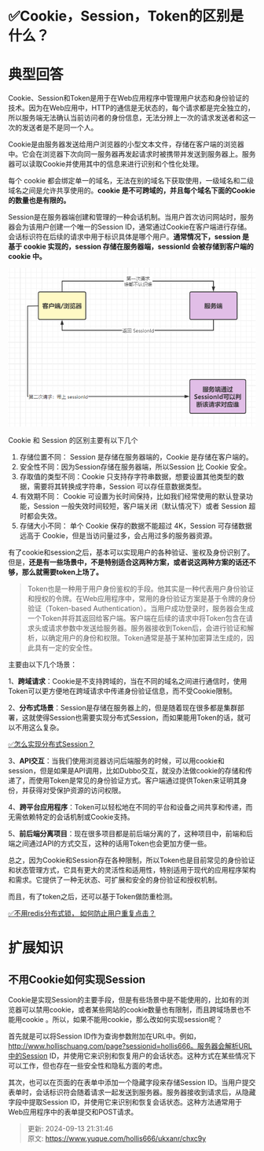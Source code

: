 # ✅Cookie，Session，Token的区别是什么？

# 典型回答


Cookie、Session和Token是用于在Web应用程序中管理用户状态和身份验证的技术。因为在Web应用中，HTTP的通信是无状态的，每个请求都是完全独立的，所以服务端无法确认当前访问者的身份信息，无法分辨上一次的请求发送者和这一次的发送者是不是同一个人。



Cookie是由服务器发送给用户浏览器的小型文本文件，存储在客户端的浏览器中。它会在浏览器下次向同一服务器再发起请求时被携带并发送到服务器上。服务器可以读取Cookie并使用其中的信息来进行识别和个性化处理。



每个 cookie 都会绑定单一的域名，无法在别的域名下获取使用，一级域名和二级域名之间是允许共享使用的。**cookie 是不可跨域的，并且每个域名下面的Cookie的数量也是有限的。**



Session是在服务器端创建和管理的一种会话机制。当用户首次访问网站时，服务器会为该用户创建一个唯一的Session ID，通常通过Cookie在客户端进行存储。会话标识符在后续的请求中用于标识具体是哪个用户。**通常情况下，session 是基于 cookie 实现的，session 存储在服务器端，sessionId 会被存储到客户端的cookie 中。**

<font style="color:rgb(85, 85, 85);"></font>

![1687330339680-8119359b-a515-4be9-9d03-41d41a51728a.png](./img/Pqmb59afUmmOnEVB/1687330339680-8119359b-a515-4be9-9d03-41d41a51728a-948653.png)



Cookie 和 Session 的区别主要有以下几个

1. 存储位置不同： Session 是存储在服务器端的，Cookie 是存储在客户端的。
2. 安全性不同：因为Session存储在服务器端，所以Session 比 Cookie 安全。
3. 存取值的类型不同：Cookie 只支持存字符串数据，想要设置其他类型的数据，需要将其转换成字符串，Session 可以存任意数据类型。
4. 有效期不同： Cookie 可设置为长时间保持，比如我们经常使用的默认登录功能，Session 一般失效时间较短，客户端关闭（默认情况下）或者 Session 超时都会失效。
5. 存储大小不同： 单个 Cookie 保存的数据不能超过 4K，Session 可存储数据远高于 Cookie，但是当访问量过多，会占用过多的服务器资源。



有了cookie和session之后，基本可以实现用户的各种验证、鉴权及身份识别了。但是，**还是有一些场景中，不是特别适合这两种方案，或者说这两种方案的话还不够，那么就需要token上场了。**



> Token也是一种用于用户身份鉴权的手段。他其实是一种代表用户身份验证和授权的令牌。在Web应用程序中，常用的身份验证方案是基于令牌的身份验证（Token-based Authentication）。当用户成功登录时，服务器会生成一个Token并将其返回给客户端。客户端在后续的请求中将Token包含在请求头或请求参数中发送给服务器。服务器接收到Token后，会进行验证和解析，以确定用户的身份和权限。Token通常是基于某种加密算法生成的，因此具有一定的安全性。
>



主要由以下几个场景：



1、**跨域请求**：Cookie是不支持跨域的，当在不同的域名之间进行通信时，使用Token可以更方便地在跨域请求中传递身份验证信息，而不受Cookie限制。

2、**分布式场景**：Session是存储在服务器上的，但是随着现在很多都是集群部署，这就使得Session也需要实现分布式Session，而如果能用Token的话，就可以不用这么复杂。

[✅怎么实现分布式Session？](https://www.yuque.com/hollis666/ukxanr/xbgu80vgxnhhb438)

3、**API交互**：当我们使用浏览器访问后端服务的时候，可以用cookie和session，但是如果是API调用，比如Dubbo交互，就没办法做cookie的存储和传递了，而使用Token是常见的身份验证方式。客户端通过提供Token来证明其身份，并获得对受保护资源的访问权限。

4、**跨平台应用程序**：Token可以轻松地在不同的平台和设备之间共享和传递，而无需依赖特定的会话机制或Cookie支持。

5、**前后端分离项目**：现在很多项目都是前后端分离的了，这种项目中，前端和后端之间通过API的方式交互，这种的话用Token也会更加方便一些。



总之，因为Cookie和Session存在各种限制，所以Token也是目前常见的身份验证和状态管理方式，它具有更大的灵活性和适用性，特别适用于现代的应用程序架构和需求。它提供了一种无状态、可扩展和安全的身份验证和授权机制。



而且，有了token之后，还可以基于Token做防重检测。



[✅不用redis分布式锁， 如何防止用户重复点击？](https://www.yuque.com/hollis666/ukxanr/bg9usqc0763mw2wm)

# 扩展知识


## 不用Cookie如何实现Session


Cookie是实现Session的主要手段，但是有些场景中是不能使用的，比如有的浏览器可以禁用cookie，或者某些网站的cookie数量也有限制，而且跨域场景也不能用cookie 。所以，如果不能用cookie，那么改如何实现session呢？



首先就是可以将Session ID作为查询参数附加在URL中。例如，http://www.hollischuang.com/page?sessionid=hollis666。服务器会解析URL中的Session ID，并使用它来识别和恢复用户的会话状态。这种方式在某些情况下可以工作，但也存在一些安全性和隐私方面的考虑。



其次，也可以在页面的在表单中添加一个隐藏字段来存储Session ID。当用户提交表单时，会话标识符会随着请求一起发送到服务器。服务器接收到请求后，从隐藏字段中提取Session ID，并使用它来识别和恢复会话状态。这种方法通常用于Web应用程序中的表单提交和POST请求。







> 更新: 2024-09-13 21:31:46  
> 原文: <https://www.yuque.com/hollis666/ukxanr/chxc9y>